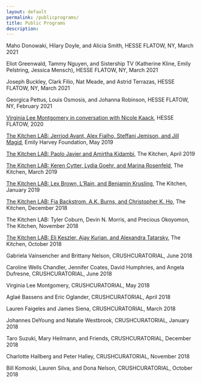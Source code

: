 ```yaml
---
layout: default
permalink: /publicprograms/
title: Public Programs
description:
---
```

<div class="post">

<p>Maho Donowaki, Hilary Doyle, and Alicia Smith, HESSE FLATOW, NY, March 2021</p>
<p>Eliot Greenwald, Tammy Nguyen, and Sistership TV (Katherine Kline, Emily Pelstring, Jessica Mensch), HESSE FLATOW, NY, March 2021</p>
<p>Joseph Buckley, Clark Filio, Nat Meade, and Astrid Terrazas, HESSE FLATOW, NY, March 2021</p>
<p>Georgica Pettus, Louis Osmosis, and Johanna Robinson, HESSE FLATOW, NY, February 2021</p>
<p><a href="https://hesseflatow.com/viewing-room/6-virginia-lee-montgomery-in-conversation-with-nicole-kaack/">Virginia Lee Montgomery in conversation with Nicole Kaack</a>, HESSE FLATOW, 2020</p>
<p><a href="https://vimeo.com/338065446" target="_blank" rel="noopener">The Kitchen LAB: Jerriod Avant, Alex Fialho, Steffani Jemison, and Jill Magid</a>, Emily Harvey Foundation, May 2019</p>
<p><a href="https://vimeo.com/336127384" target="_blank" rel="noopener">The Kitchen LAB: Paolo Javier and Amirtha Kidambi</a>, The Kitchen, April 2019</p>
<p><a href="https://vimeo.com/335225230" target="_blank" rel="noopener">The Kitchen LAB: Keren Cytter, Lydia Goehr, and Marina Rosenfeld</a>, The Kitchen, March 2019</p>
<p><a href="https://vimeo.com/314358108" target="_blank" rel="noopener">The Kitchen LAB: Lex Brown, L’Rain, and Benjamin Krusling</a>, The Kitchen, January 2019</p>
<p><a href="https://vimeo.com/309339499" target="_blank" rel="noopener">The Kitchen LAB: Fia Backstrom, A.K. Burns, and Christopher K. Ho</a>, The Kitchen, December 2018</p>
<p>The Kitchen LAB: Tyler Coburn, Devin N. Morris, and Precious Okoyomon, The Kitchen, November 2018</p>
<p><a href="https://vimeo.com/306042945" target="_blank" rel="noopener">The Kitchen LAB: Eli Keszler, Ajay Kurian, and Alexandra Tatarsky</a>, The Kitchen, October 2018</p>
<p>Gabriela Vainsencher and Brittany Nelson, CRUSHCURATORIAL, June 2018</p>
<p>Caroline Wells Chandler, Jennifer Coates, David Humphries, and Angela Dufresne, CRUSHCURATORIAL, June 2018</p>
<p>Virginia Lee Montgomery, CRUSHCURATORIAL, May 2018</p>
<p>Aglaé Bassens and Eric Oglander, CRUSHCURATORIAL, April 2018</p>
<p>Lauren Faigeles and James Siena, CRUSHCURATORIAL, March 2018</p>
<p>Johannes DeYoung and Natalie Westbrook, CRUSHCURATORIAL, January 2018</p>
<p>Taro Suzuki, Mary Heilmann, and Friends, CRUSHCURATORIAL, December 2018</p>
<p>Charlotte Hallberg and Peter Halley, CRUSHCURATORIAL, November 2018</p>
<p>Bill Komoski, Lauren Silva, and Dona Nelson, CRUSHCURATORIAL, October 2018</p>
</div>
